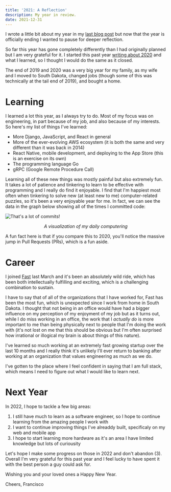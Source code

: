 ```yaml
---
title: '2021: A Reflection'
description: My year in review.
date: 2021-12-31
---
```


I wrote a little bit about my year in my [last blog post](https://franciscojavierarceo.github.io/post/2021-is-nearly-over) but now that the year is officially ending I wanted to pause for deeper reflection.

So far this year has gone completely differently than I had originally planned but I am very grateful for it. I started this past year [writing about 2020](https://franciscojavierarceo.github.io/post/learning-new-things) and what I learned, so I thought I would do the same as it closed.

The end of 2019 and 2020 was a very big year for my family, as my wife and I moved to South Dakota, changed jobs (though some of this was technically at the tail end of 2019), and bought a home.

# Learning

I learned a lot this year, as I always try to do. Most of my focus was on engineering, in part because of my job, and also because of my interests. So here's my list of things I've learned:

- More Django, JavaScript, and React in general 
- More of the ever-evolving AWS ecosystem (it is both the same and very different than it was back in 2014)
- React Native, mobile development, and deploying to the App Store (this is an exercise on its own)
- The programming language Go
- gRPC (Google Remote Procedure Call)

Learning all of these new things was mostly painful but also extremely fun. It takes a lot of patience and tinkering to learn to be effective with programming and I really do find it enjoyable. I find that I'm happiest most often when tinkering to solve new (at least new to me) computer-related puzzles, so it's been a very enjoyable year for me. In fact, we can see the data in the graph below showing all of the times I committed code:

![That's a lot of commits!](2021-commit-count.png)
<p align="center" style="padding:0"><i>A visualization of my daily computering</i></p>

A fun fact here is that if you compare this to 2020, you'll notice the massive jump in Pull Requests (PRs), which is a fun aside.

# Career

I joined [Fast](https://www.fast.co) last March and it's been an absolutely wild ride, which has been both intellectually fulfilling and exciting, which is a challenging combination to sustain. 

I have to say that of all of the organizations that I have worked for, Fast has been the most fun, which is unexpected since I work from home in South Dakota. I thought that not being in an office would have had a bigger influence on my perception of my enjoyment of my job but as it turns out, while I do miss working in an office, the work that I *actually do* is more important to me than being physically next to people that I'm doing the work with (it's not lost on me that this should be obvious but I'm often surprised how irrational or illogical my brain is about things of this nature). 

I've learned so much working at an extremely fast growing startup over the last 10 months and I really think it's unlikely I'll ever return to banking after working at an organization that values engineering as much as we do.

I've gotten to the place where I feel confident in saying that I am full stack, which means I need to figure out what I would like to learn next. 

# Next Year

In 2022, I hope to tackle a few big areas:

1. I still have much to learn as a software engineer, so I hope to continue learning from the amazing people I work with
2. I want to continue improving things I've alreaddy built, specificaly on my web and mobile app
3. I hope to start learning more hardware as it's an area I have limited knowledge but lots of curiousity

Let's hope I make some progress on those in 2022 and don't abandon (3). Overall I'm very grateful for this past year and I feel lucky to have spent it with the best person a guy could ask for.

Wishing you and your loved ones a Happy New Year.

Cheers,
Francisco